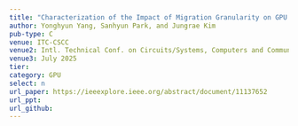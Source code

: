 ```yaml
---
title: "Characterization of the Impact of Migration Granularity on GPU Unified Memory I/O"
author: Yonghyun Yang, Sanhyun Park, and Jungrae Kim
pub-type: C
venue: ITC-CSCC
venue2: Intl. Technical Conf. on Circuits/Systems, Computers and Communications 
venue3: July 2025
tier: 
category: GPU
select: n
url_paper: https://ieeexplore.ieee.org/abstract/document/11137652
url_ppt:
url_github:
---
```

